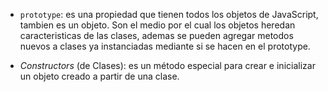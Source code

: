 * `prototype`: es una propiedad que tienen todos los objetos de JavaScript, tambien es un objeto. Son el medio por el cual los objetos heredan caracteristicas de las clases, ademas se pueden agregar metodos nuevos a clases ya instanciadas mediante si se hacen en el prototype.

* _Constructors_ (de Clases): es un método especial para crear e inicializar un objeto creado a partir de una clase.
